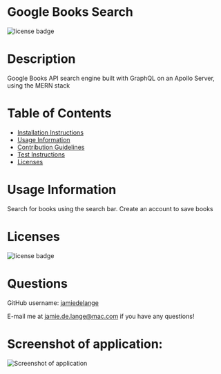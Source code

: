 # Google Books Search

  ![license badge](https://img.shields.io/badge/license-MIT-blue)

  # Description

  Google Books API search engine built with GraphQL on an Apollo Server, using the MERN stack

  # Table of Contents
  * [Installation Instructions](#installation-instructions)
  * [Usage Information](#usage-information)
  * [Contribution Guidelines](#contribution-guidelines)
  * [Test Instructions](#test-instructions)
  * [Licenses](#licenses)


  # Usage Information
  Search for books using the search bar. Create an account to save books
  
  
  # Licenses
  ![license badge](https://img.shields.io/badge/license-MIT-blue)
  
  # Questions
  GitHub username: [jamiedelange](https://github.com/jamiedelange)

  E-mail me at jamie.de.lange@mac.com if you have any questions!
  
  # Screenshot of application: 
  
  ![Screenshot of application](https://dev-to-uploads.s3.amazonaws.com/uploads/articles/1xhhlp1e13bj926gl5ac.png)
